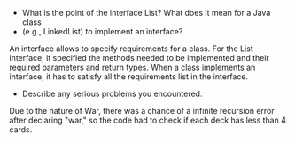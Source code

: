 * What is the point of the interface List? What does it mean for a Java class
* (e.g., LinkedList) to implement an interface?

An interface allows to specify requirements for a class. For the List interface,
it specified the methods needed to be implemented and their required parameters
and return types. When a class implements an interface, it has to satisfy all
the requirements list in the interface.


* Describe any serious problems you encountered.

Due to the nature of War, there was a chance of a infinite recursion error after
declaring "war," so the code had to check if each deck has less than 4 cards.